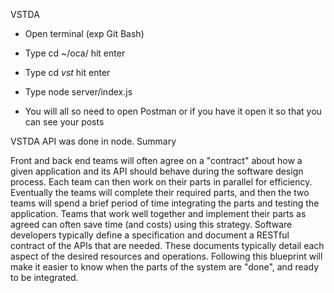 VSTDA

- Open terminal (exp Git Bash)

- Type cd ~/oca/ hit enter

- Type cd *vst* hit enter

- Type node server/index.js

- You will all so need to open Postman
or if you have it open it so that you can see your posts

VSTDA API was done in node.
Summary

Front and back end teams will often agree on a "contract" about how a given application and its API should behave during the software design process. Each team can then work on their parts in parallel for efficiency. Eventually the teams will complete their required parts, and then the two teams will spend a brief period of time integrating the parts and testing the application.
Teams that work well together and implement their parts as agreed can often save time (and costs) using this strategy.
Software developers typically define a specification and document a RESTful contract of the APIs that are needed. These documents typically detail each aspect of the desired resources and operations. Following this blueprint will make it easier to know when the parts of the system are "done", and ready to be integrated.